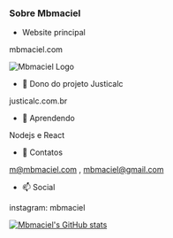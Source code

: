 ### Sobre Mbmaciel

- Website principal

mbmaciel.com

![Mbmaciel Logo](https://mbmaciel.com/images/images/logox144.png)


- 🔭 Dono do projeto Justicalc

justicalc.com.br

- 🌱 Aprendendo

Nodejs e React

- 💬 Contatos

m@mbmaciel.com , mbmaciel@gmail.com

- 📫 Social

instagram: mbmaciel


[![Mbmaciel's GitHub stats](https://github-readme-stats.vercel.app/api?username=mbmaciel)](https://github.com/mbmaciel)

